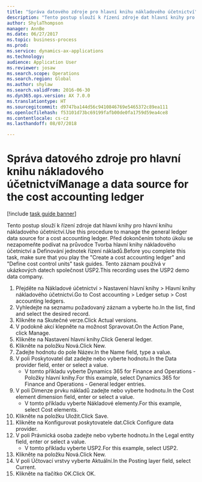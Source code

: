 ```yaml
--- 
title: "Správa datového zdroje pro hlavní knihu nákladového účetnictví"
description: "Tento postup slouží k řízení zdroje dat hlavní knihy pro hlavní knihu nákladového účetnictví."
author: ShylaThompson
manager: AnnBe
ms.date: 06/27/2017
ms.topic: business-process
ms.prod: 
ms.service: dynamics-ax-applications
ms.technology: 
audience: Application User
ms.reviewer: josaw
ms.search.scope: Operations
ms.search.region: Global
ms.author: shylaw
ms.search.validFrom: 2016-06-30
ms.dyn365.ops.version: AX 7.0.0
ms.translationtype: HT
ms.sourcegitcommit: d9747ba144d56c9410846769e5465372c89ea111
ms.openlocfilehash: f53101d73bc69199fafb00de0fa1759d59ea4ce8
ms.contentlocale: cs-cz
ms.lasthandoff: 08/07/2018

---
```

# <a name="manage-a-data-source-for-the-cost-accounting-ledger"></a><span data-ttu-id="824a3-103">Správa datového zdroje pro hlavní knihu nákladového účetnictví</span><span class="sxs-lookup"><span data-stu-id="824a3-103">Manage a data source for the cost accounting ledger</span></span>

[!include [task guide banner](../../includes/task-guide-banner.md)]

<span data-ttu-id="824a3-104">Tento postup slouží k řízení zdroje dat hlavní knihy pro hlavní knihu nákladového účetnictví.</span><span class="sxs-lookup"><span data-stu-id="824a3-104">Use this procedure to manage the general ledger data source for a cost accounting ledger.</span></span> <span data-ttu-id="824a3-105">Před dokončením tohoto úkolu se nezapomeňte podívat na průvodce Tvorba hlavní knihy nákladového účetnictví a Definování jednotek řízení nákladů.</span><span class="sxs-lookup"><span data-stu-id="824a3-105">Before you complete this task, make sure that you play the "Create a cost accounting ledger" and "Define cost control units" task guides.</span></span> <span data-ttu-id="824a3-106">Tento záznam používá v ukázkových datech společnost USP2.</span><span class="sxs-lookup"><span data-stu-id="824a3-106">This recording uses the USP2 demo data company.</span></span>

1. <span data-ttu-id="824a3-107">Přejděte na Nákladové účetnictví > Nastavení hlavní knihy > Hlavní knihy nákladového účetnictví.</span><span class="sxs-lookup"><span data-stu-id="824a3-107">Go to Cost accounting > Ledger setup > Cost accounting ledgers.</span></span>
2. <span data-ttu-id="824a3-108">Vyhledejte na seznamu požadovaný záznam a vyberte ho.</span><span class="sxs-lookup"><span data-stu-id="824a3-108">In the list, find and select the desired record.</span></span>
3. <span data-ttu-id="824a3-109">Klikněte na Skutečné verze.</span><span class="sxs-lookup"><span data-stu-id="824a3-109">Click Actual versions.</span></span>
4. <span data-ttu-id="824a3-110">V podokně akcí klepněte na možnost Spravovat.</span><span class="sxs-lookup"><span data-stu-id="824a3-110">On the Action Pane, click Manage.</span></span>
5. <span data-ttu-id="824a3-111">Klikněte na Nastavení hlavní knihy.</span><span class="sxs-lookup"><span data-stu-id="824a3-111">Click General ledger.</span></span>
6. <span data-ttu-id="824a3-112">Klikněte na položku Nová.</span><span class="sxs-lookup"><span data-stu-id="824a3-112">Click New.</span></span>
7. <span data-ttu-id="824a3-113">Zadejte hodnotu do pole Název.</span><span class="sxs-lookup"><span data-stu-id="824a3-113">In the Name field, type a value.</span></span>
8. <span data-ttu-id="824a3-114">V poli Poskytovatel dat zadejte nebo vyberte hodnotu.</span><span class="sxs-lookup"><span data-stu-id="824a3-114">In the Data provider field, enter or select a value.</span></span>
    * <span data-ttu-id="824a3-115">V tomto příkladu vyberte Dynamics 365 for Finance and Operations - Položky hlavní knihy.</span><span class="sxs-lookup"><span data-stu-id="824a3-115">For this example, select Dynamics 365 for Finance and Operations - General ledger entries.</span></span>  
9. <span data-ttu-id="824a3-116">V poli Dimenze prvku nákladů zadejte nebo vyberte hodnotu.</span><span class="sxs-lookup"><span data-stu-id="824a3-116">In the Cost element dimension field, enter or select a value.</span></span>
    * <span data-ttu-id="824a3-117">V tomto příkladu vyberte Nákladové elementy.</span><span class="sxs-lookup"><span data-stu-id="824a3-117">For this example, select Cost elements.</span></span>  
10. <span data-ttu-id="824a3-118">Klikněte na položku Uložit.</span><span class="sxs-lookup"><span data-stu-id="824a3-118">Click Save.</span></span>
11. <span data-ttu-id="824a3-119">Klikněte na Konfigurovat poskytovatele dat.</span><span class="sxs-lookup"><span data-stu-id="824a3-119">Click Configure data provider.</span></span>
12. <span data-ttu-id="824a3-120">V poli Právnická osoba zadejte nebo vyberte hodnotu.</span><span class="sxs-lookup"><span data-stu-id="824a3-120">In the Legal entity field, enter or select a value.</span></span>
    * <span data-ttu-id="824a3-121">V tomto příkladu vyberte USP2.</span><span class="sxs-lookup"><span data-stu-id="824a3-121">For this example, select USP2.</span></span>  
13. <span data-ttu-id="824a3-122">Klikněte na položku Nová.</span><span class="sxs-lookup"><span data-stu-id="824a3-122">Click New.</span></span>
14. <span data-ttu-id="824a3-123">V poli Účtovací vrstvy vyberte Aktuální.</span><span class="sxs-lookup"><span data-stu-id="824a3-123">In the Posting layer field, select Current.</span></span>
15. <span data-ttu-id="824a3-124">Klikněte na tlačítko OK.</span><span class="sxs-lookup"><span data-stu-id="824a3-124">Click OK.</span></span>


